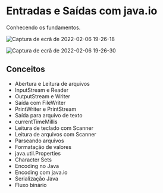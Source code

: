 # Entradas e Saídas com java.io
Conhecendo os fundamentos. 

![Captura de ecrã de 2022-02-06 19-26-18](https://user-images.githubusercontent.com/78432629/152704102-61e66588-fa05-4663-be5b-01def3aae6ff.png)

![Captura de ecrã de 2022-02-06 19-26-30](https://user-images.githubusercontent.com/78432629/152704103-3d08b7e3-efef-452c-ab5a-78941b9bad6f.png)

## Conceitos
* Abertura e Leitura de arquivos
* InputStream e Reader
* OutputStream e Writer
* Saída com FileWriter
* PrintWriter e PrintStream
* Saída para arquivo de texto
* currentTimeMillis
* Leitura de teclado com Scanner
* Leitura de arquivos com Scanner
* Parseando arquivos
* Formatação de valores
* java.util.Properties
* Character Sets
* Encoding no Java
* Encoding com java.io
* Serialização Java
* Fluxo binário
